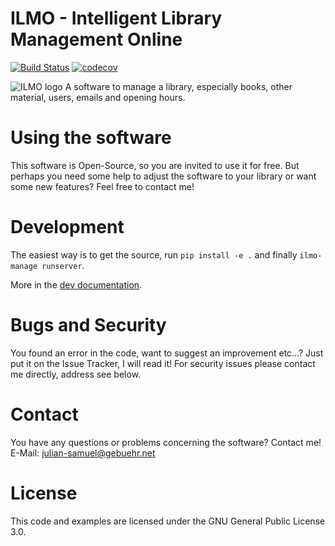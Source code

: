 # ILMO - Intelligent Library Management Online

[![Build Status](https://app.travis-ci.com/moan0s/ILMO2.svg?branch=main)](https://app.travis-ci.com/moan0s/ILMO2)
[![codecov](https://codecov.io/gh/moan0s/ILMO2/branch/main/graph/badge.svg?token=MIY8NRBNAU)](https://codecov.io/gh/moan0s/ILMO2)

![ILMO logo](src/library/static/library/img/logo.svg)
A software to manage a library, especially books, other material, users, emails and opening hours.

# Using the software

This software is Open-Source, so you are invited to use it for free. But perhaps you need some help to adjust the software to your library or want some new features? Feel free to contact me!

# Development

The easiest way is to get the source, run `pip install -e .` and finally `ilmo-manage runserver`.

More in the [dev documentation](https://ilmo2.readthedocs.io/en/latest/dev).

# Bugs and Security

You found an error in the code, want to suggest an improvement etc…? Just put it on the Issue Tracker, I will read it! For security issues please contact me directly, address see below.

# Contact

You have any questions or problems concerning the software? Contact me! E-Mail: julian-samuel@gebuehr.net

# License

This code and examples are licensed under the GNU General Public License 3.0.
